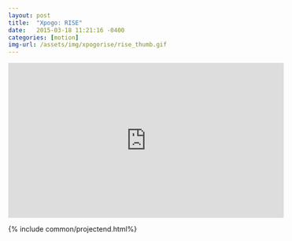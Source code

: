 ```yaml
---
layout: post
title:  "Xpogo: RISE"
date:   2015-03-18 11:21:16 -0400
categories: [motion]
img-url: /assets/img/xpogorise/rise_thumb.gif
---
```


<div class="project_embed">
<iframe width="560" height="315" src="https://www.youtube.com/embed/RFygPjS16R0" frameborder="0" allow="accelerometer; autoplay; encrypted-media; gyroscope; picture-in-picture" allowfullscreen></iframe>
</div>

{% include common/projectend.html%}
